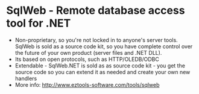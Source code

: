 # SqlWeb - Remote database access tool for .NET #

  * Non-proprietary, so you're not locked in to anyone's server tools.  SqlWeb is sold as a source code kit, so you have complete control over the future of your own product (server files and .NET DLL).
  * Its based on open protocols, such as HTTP/OLEDB/ODBC
  * Extendable - SqlWeb.NET is sold as as source code kit - you get the source code so you can extend it as needed and create your own new handlers
  * More info: http://www.eztools-software.com/tools/sqlweb